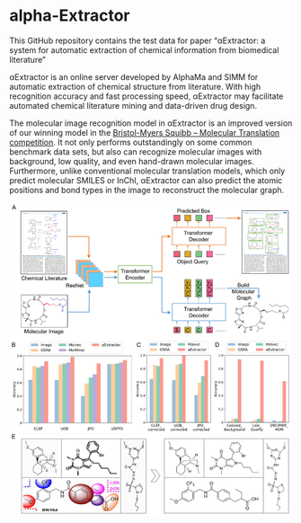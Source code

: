 # alpha-Extractor

This GitHub repository contains the test data  for paper “αExtractor: a system for automatic extraction of chemical information from biomedical literature”

αExtractor is an online server developed by AlphaMa and SIMM for automatic extraction of chemical structure from literature. With high recognition accuracy and fast processing speed, αExtractor may facilitate automated chemical literature mining and data-driven drug design.

The molecular image recognition model in αExtractor is an improved version of our winning model in the [Bristol-Myers Squibb – Molecular Translation competition](https://extractor.alphama.com.cn/csr). It not only performs outstandingly on some common benchmark data sets, but also can recognize molecular images with background, low quality, and even hand-drawn molecular images. Furthermore, unlike conventional molecular translation models, which only predict molecular SMILES or InChI, αExtractor can also predict the atomic positions and bond types in the image to reconstruct the molecular graph.

![](Fig_1.png)
